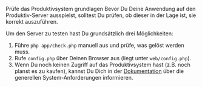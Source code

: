 Prüfe das Produktivsystem
grundlagen
Bevor Du Deine Anwendung auf den Produktiv-Server ausspielst, solltest Du prüfen, ob dieser in der Lage ist, sie korrekt auszuführen.

Um den Server zu testen hast Du grundsätzlich drei Möglichkeiten:

1. Führe `php app/check.php` manuell aus und prüfe, was gelöst werden muss.
2. Rufe `config.php` über Deinen Browser aus (liegt unter `web/config.php`).
3. Wenn Du noch keinen Zugriff auf das Produktivsystem hast (z.B. noch planst es zu kaufen), kannst Du Dich in der [Dokumentation](http://symfony.com/doc/current/reference/requirements.html) über die generellen System-Anforderungen informieren.

